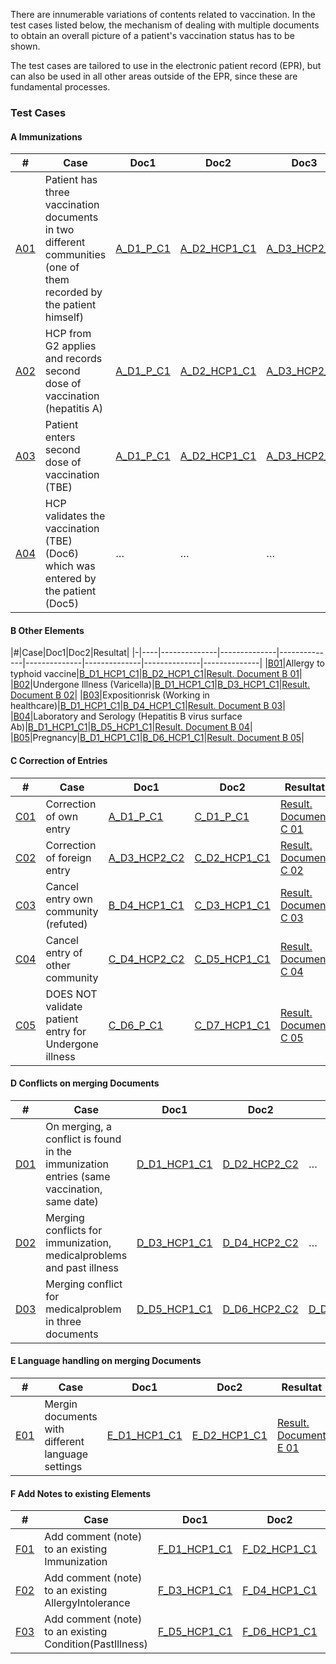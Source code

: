There are innumerable variations of contents related to vaccination. In the test cases listed below, the mechanism of dealing with multiple documents to obtain an overall picture of a patient's vaccination status has to be shown.

The test cases are tailored to use in the electronic patient record (EPR), but can also be used in all other areas outside of the EPR, since these are fundamental processes.


### Test Cases 

#### A Immunizations

|#|Case|Doc1          |Doc2          |Doc3          |Doc4          |Doc5          |Doc6          |Resultat      |
|-|----|--------------|--------------|--------------|--------------|--------------|--------------|--------------|
|[A01](TC_A01.html)|Patient has three vaccination documents in two different communities (one of them recorded by the patient himself)|[A_D1_P_C1](Bundle-A-D1-P-C1.html)|[A_D2_HCP1_C1](Bundle-A-D2-HCP1-C1.html)|[A_D3_HCP2_C2](Bundle-A-D3-HCP2-C2.html)|-|-|-|[Result. Document A 01](Bundle-RDA01.html)|
|[A02](TC_A02.html)|HCP from G2 applies and records second dose of vaccination (hepatitis A)|[A_D1_P_C1](Bundle-A-D1-P-C1.html)|[A_D2_HCP1_C1](Bundle-A-D2-HCP1-C1.html)|[A_D3_HCP2_C2](Bundle-A-D3-HCP2-C2.html)|[A_D4_HCP2_C2](Bundle-A-D4-HCP2-C2.html)|-|-|[Result. Document A 02](Bundle-RDA02.html)|
|[A03](TC_A03.html)|Patient enters second dose of vaccination (TBE)|[A_D1_P_C1](Bundle-A-D1-P-C1.html)|[A_D2_HCP1_C1](Bundle-A-D2-HCP1-C1.html)|[A_D3_HCP2_C2](Bundle-A-D3-HCP2-C2.html)|[A_D4_HCP2_C2](Bundle-A-D4-HCP2-C2.html) |[A_D5_P_C1](Bundle-A-D5-P-C1.html)|-|[Result. Document A 03](Bundle-RDA03.html)|
|[A04](TC_A04.html)|HCP validates the vaccination (TBE) (Doc6) which was entered by the patient (Doc5)|…|…|…|…|[D5_P_C1](Bundle-A-D5-P-C1.html)|[A_D6_HCP1_C1](Bundle-A-D6-HCP1-C1.html)|[Result. Document A 04](Bundle-RDA04.html)|



#### B Other Elements

|#|Case|Doc1|Doc2|Resultat|
|-|----|--------------|--------------|--------------|--------------|--------------|--------------|--------------|
|[B01](TC_B01.html)|Allergy to typhoid vaccine|[B_D1_HCP1_C1](Bundle-B-D1-HCP1-C1.html)|[B_D2_HCP1_C1](Bundle-B-D2-HCP1-C1.html)|[Result. Document B 01](Bundle-RDB01.html)|
|[B02](TC_B02.html)|Undergone Illness (Varicella)|[B_D1_HCP1_C1](Bundle-B-D1-HCP1-C1.html)|[B_D3_HCP1_C1](Bundle-B-D3-HCP1-C1.html)|[Result. Document B 02](Bundle-RDB02.html)|
|[B03](TC_B03.html)|Expositionrisk (Working in healthcare)|[B_D1_HCP1_C1](Bundle-B-D1-HCP1-C1.html)|[B_D4_HCP1_C1](Bundle-B-D4-HCP1-C1.html)|[Result. Document B 03](Bundle-RDB03.html)|
|[B04](TC_B04.html)|Laboratory and Serology (Hepatitis B virus surface Ab)|[B_D1_HCP1_C1](Bundle-B-D1-HCP1-C1.html)|[B_D5_HCP1_C1](Bundle-B-D5-HCP1-C1.html)|[Result. Document B 04](Bundle-RDB04.html)|
|[B05](TC_B05.html)|Pregnancy|[B_D1_HCP1_C1](Bundle-B-D1-HCP1-C1.html)|[B_D6_HCP1_C1](Bundle-B-D6-HCP1-C1.html)|[Result. Document B 05](Bundle-RDB05.html)|


#### C Correction of Entries

|#|Case|Doc1|Doc2|Resultat|
|-|----|----|---|---|
|[C01](TC_C01.html)|Correction of own entry|[A_D1_P_C1](Bundle-A-D1-P-C1.html)|[C_D1_P_C1](Bundle-C-D1-P-C1.html)|[Result. Document C 01](Bundle-RDC01.html)|
|[C02](TC_C02.html)|Correction of foreign entry|[A_D3_HCP2_C2](Bundle-A-D3-HCP2-C2.html)|[C_D2_HCP1_C1](Bundle-C-D2-HCP1-C1.html)|[Result. Document C 02](Bundle-RDC02.html)|
|[C03](TC_C03.html)|Cancel entry own community (refuted)|[B_D4_HCP1_C1](Bundle-B-D4-HCP1-C1.html)|[C_D3_HCP1_C1](Bundle-C-D3-HCP1-C1.html)|[Result. Document C 03](Bundle-RDC03.html)|
|[C04](TC_C04.html)|Cancel entry of other community|[C_D4_HCP2_C2](Bundle-C-D4-HCP2-C2.html)|[C_D5_HCP1_C1](Bundle-C-D5-HCP1-C1.html)|[Result. Document C 04](Bundle-RDC04.html)|
|[C05](TC_C05.html)|DOES NOT validate patient entry for Undergone illness|[C_D6_P_C1](Bundle-C-D6-P-C1.html)|[C_D7_HCP1_C1](Bundle-C-D7-HCP1-C1.html)|[Result. Document C 05](Bundle-RDC05.html)|


#### D Conflicts on merging Documents

|#|Case|Doc1|Doc2|Doc3|Resultat|
|-|----|----|----|----|----|
|[D01](TC_D01.html)|On merging, a conflict is found in the immunization entries (same vaccination, same date)|[D_D1_HCP1_C1](Bundle-D-D1-HCP1-C1.html)|[D_D2_HCP2_C2](Bundle-D-D2-HCP2-C2.html)|…|[Result. Document D 01](Bundle-RDD01.html)|
|[D02](TC_D02.html)|Merging conflicts for immunization, medicalproblems and past illness|[D_D3_HCP1_C1](Bundle-D-D3-HCP1-C1.html)|[D_D4_HCP2_C2](Bundle-D-D4-HCP2-C2.html)|…|[Result. Document D 02](Bundle-RDD02.html)|
|[D03](TC_D03.html)|Merging conflict for medicalproblem in three documents|[D_D5_HCP1_C1](Bundle-D-D5-HCP1-C1.html)|[D_D6_HCP2_C2](Bundle-D-D6-HCP2-C2.html)|[D_D7_HCP3_C1](Bundle-D-D7-HCP3-C1.html)|[Result. Document D 03](Bundle-RDD03.html)|

#### E Language handling on merging Documents

|#|Case|Doc1|Doc2|Resultat|
|-|----|----|----|----|
|[E01](TC_E01.html)|Mergin documents with different language settings|[E_D1_HCP1_C1](Bundle-E-D1-HCP1-C1.html)|[E_D2_HCP1_C1](Bundle-E-D2-HCP1-C1.html)|[Result. Document E 01](Bundle-RDE01.html)|


#### F Add Notes to existing Elements

|#|Case|Doc1|Doc2|Resultat|
|-|----|----|----|----|
|[F01](TC_F01.html)|Add comment (note) to an existing Immunization|[F_D1_HCP1_C1](Bundle-F-D1-HCP1-C1.html)|[F_D2_HCP1_C1](Bundle-F-D2-HCP1-C1.html)|[Result. Document F 01](Bundle-RDF01.html)|
|[F02](TC_F02.html)|Add comment (note) to an existing AllergyIntolerance|[F_D3_HCP1_C1](Bundle-F-D3-HCP1-C1.html)|[F_D4_HCP1_C1](Bundle-F-D4-HCP1-C1.html)|[Result. Document F 02](Bundle-RDF02.html)|
|[F03](TC_F03.html)|Add comment (note) to an existing Condition(PastIllness)|[F_D5_HCP1_C1](Bundle-F-D5-HCP1-C1.html)|[F_D6_HCP1_C1](Bundle-F-D6-HCP1-C1.html)|[Result. Document F 03](Bundle-RDF03.html)|
